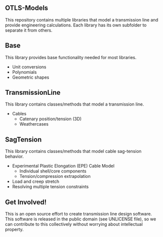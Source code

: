 ## OTLS-Models
This repository contains multiple libraries that model a transmission line and
provide engineering calculations. Each library has its own subfolder to
separate it from others.

## Base
This library provides base functionality needed for most libraries.
* Unit conversions
* Polynomials
* Geometric shapes

## TransmissionLine
This library contains classes/methods that model a transmission line.
* Cables
  * Catenary position/tension (3D)
  * Weathercases

## SagTension
This library contains classes/methods that model cable sag-tension behavior.
* Experimental Plastic Elongation (EPE) Cable Model
  * Individual shell/core components
  * Tension/compression extrapolation
* Load and creep stretch
* Resolving multiple tension constraints

## Get Involved!
This is an open source effort to create transmission line design software. This
software is released in the public domain (see UNLICENSE file), so we can
contribute to this collectively without worrying about intellectual property.
